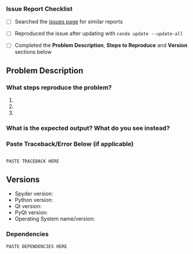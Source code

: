 <!--- **PLEASE READ:** When submitting here, please ensure you've completed the following checklist and checked the boxes to confirm. Issue reports without it may be closed. Thanks! --->

### Issue Report Checklist

* [ ] Searched the [issues page](https://github.com/spyder-ide/spyder/issues?q=is%3Aissue) for similar reports
* [ ] Reproduced the issue after updating with ``conda update --update-all``
* [ ] Completed the **Problem Description**, **Steps to Reproduce** and **Version** sections below


## Problem Description



### What steps reproduce the problem?

1. 
2. 
3. 

### What is the expected output? What do you see instead?



### Paste Traceback/Error Below (if applicable)
<!--- Copy from error dialog or View > Panes > Internal Console --->

```python-traceback

PASTE TRACEBACK HERE

```

## Versions
<!--- You can get this information from Help > About Spyder...
or (if Spyder won't launch) the "conda list" command
from the Anaconda Prompt/Terminal/command line. --->

* Spyder version: 
* Python version: 
* Qt version: 
* PyQt version: 
* Operating System name/version: 

### Dependencies
<!--- Please go to the menu entry Help > Dependencies,
press the Copy to clipboard button and paste below --->

```
PASTE DEPENDENCIES HERE
```
